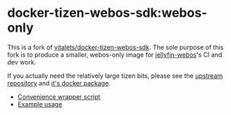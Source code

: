 # docker-tizen-webos-sdk:webos-only

This is a fork of [vitalets/docker-tizen-webos-sdk](https://github.com/vitalets/docker-tizen-webos-sdk).
The sole purpose of this fork is to produce a smaller, webos-only image for [jellyfin-webos](https://github.com/jellyfin/jellyfin-webos)'s CI and dev work.

If you actually need the relatively large tizen bits, please see the [upstream repository](https://github.com/vitalets/docker-tizen-webos-sdk) and [it's docker package](https://hub.docker.com/r/vitalets/tizen-webos-sdk).

- [Convenience wrapper script](https://github.com/jellyfin/jellyfin-webos/blob/master/dev.sh)
- [Example usage](https://github.com/jellyfin/jellyfin-webos#readme)
